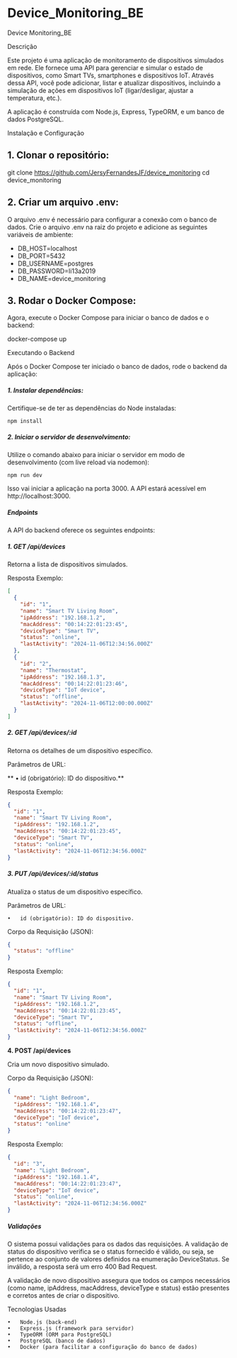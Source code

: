 # Device_Monitoring_BE
Device Monitoring_BE

Descrição

Este projeto é uma aplicação de monitoramento de dispositivos simulados em rede. Ele fornece uma API para gerenciar e simular o estado de dispositivos, como Smart TVs, smartphones e dispositivos IoT. Através dessa API, você pode adicionar, listar e atualizar dispositivos, incluindo a simulação de ações em dispositivos IoT (ligar/desligar, ajustar a temperatura, etc.).

A aplicação é construída com Node.js, Express, TypeORM, e um banco de dados PostgreSQL.

Instalação e Configuração

## 	1.	Clonar o repositório:

git clone https://github.com/JersyFernandesJF/device_monitoring
cd device_monitoring


## 	2.	Criar um arquivo .env:
O arquivo .env é necessário para configurar a conexão com o banco de dados. Crie o arquivo .env na raiz do projeto e adicione as seguintes variáveis de ambiente:

- DB_HOST=localhost
- DB_PORT=5432
- DB_USERNAME=postgres
- DB_PASSWORD=Ii13a2019
- DB_NAME=device_monitoring


## 	3.	Rodar o Docker Compose:

Agora, execute o Docker Compose para iniciar o banco de dados e o backend:

docker-compose up



Executando o Backend

Após o Docker Compose ter iniciado o banco de dados, rode o backend da aplicação:

##### 1.	Instalar dependências:
Certifique-se de ter as dependências do Node instaladas:

`npm install`


##### 2.	Iniciar o servidor de desenvolvimento:
Utilize o comando abaixo para iniciar o servidor em modo de desenvolvimento (com live reload via nodemon):

`npm run dev`

Isso vai iniciar a aplicação na porta 3000. A API estará acessível em http://localhost:3000.

##### Endpoints

A API do backend oferece os seguintes endpoints:

##### 1. GET /api/devices

Retorna a lista de dispositivos simulados.

Resposta Exemplo:

```json
[
  {
    "id": "1",
    "name": "Smart TV Living Room",
    "ipAddress": "192.168.1.2",
    "macAddress": "00:14:22:01:23:45",
    "deviceType": "Smart TV",
    "status": "online",
    "lastActivity": "2024-11-06T12:34:56.000Z"
  },
  {
    "id": "2",
    "name": "Thermostat",
    "ipAddress": "192.168.1.3",
    "macAddress": "00:14:22:01:23:46",
    "deviceType": "IoT device",
    "status": "offline",
    "lastActivity": "2024-11-06T12:00:00.000Z"
  }
]
```

##### 2. GET /api/devices/:id

Retorna os detalhes de um dispositivo específico.

Parâmetros de URL:

**	•	id (obrigatório): ID do dispositivo.**

Resposta Exemplo:

```json
{
  "id": "1",
  "name": "Smart TV Living Room",
  "ipAddress": "192.168.1.2",
  "macAddress": "00:14:22:01:23:45",
  "deviceType": "Smart TV",
  "status": "online",
  "lastActivity": "2024-11-06T12:34:56.000Z"
}
```

##### 3. PUT /api/devices/:id/status

Atualiza o status de um dispositivo específico.

Parâmetros de URL:

	•	id (obrigatório): ID do dispositivo.

Corpo da Requisição (JSON):

```json
{
  "status": "offline"
}
```

Resposta Exemplo:

```json
{
  "id": "1",
  "name": "Smart TV Living Room",
  "ipAddress": "192.168.1.2",
  "macAddress": "00:14:22:01:23:45",
  "deviceType": "Smart TV",
  "status": "offline",
  "lastActivity": "2024-11-06T12:34:56.000Z"
}
```

**4. POST /api/devices**

Cria um novo dispositivo simulado.

Corpo da Requisição (JSON):

```json
{
  "name": "Light Bedroom",
  "ipAddress": "192.168.1.4",
  "macAddress": "00:14:22:01:23:47",
  "deviceType": "IoT device",
  "status": "online"
}
```

Resposta Exemplo:

```json
{
  "id": "3",
  "name": "Light Bedroom",
  "ipAddress": "192.168.1.4",
  "macAddress": "00:14:22:01:23:47",
  "deviceType": "IoT device",
  "status": "online",
  "lastActivity": "2024-11-06T12:34:56.000Z"
}
```

##### Validações

O sistema possui validações para os dados das requisições. A validação de status do dispositivo verifica se o status fornecido é válido, ou seja, se pertence ao conjunto de valores definidos na enumeração DeviceStatus. Se inválido, a resposta será um erro 400 Bad Request.

A validação de novo dispositivo assegura que todos os campos necessários (como name, ipAddress, macAddress, deviceType e status) estão presentes e corretos antes de criar o dispositivo.

Tecnologias Usadas

	•	Node.js (back-end)
	•	Express.js (framework para servidor)
	•	TypeORM (ORM para PostgreSQL)
	•	PostgreSQL (banco de dados)
	•	Docker (para facilitar a configuração do banco de dados)
